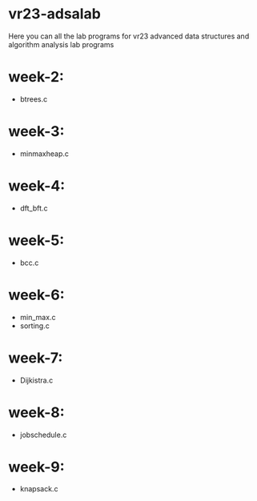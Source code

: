 # vr23-adsalab
Here you can all the lab programs for vr23 advanced data structures and algorithm analysis lab programs 
# week-2:
- btrees.c
# week-3:
- minmaxheap.c
# week-4:
- dft_bft.c 
# week-5:
- bcc.c
# week-6:
- min_max.c
- sorting.c
# week-7:
  - Dijkistra.c
# week-8:
  - jobschedule.c
# week-9:
  - knapsack.c
